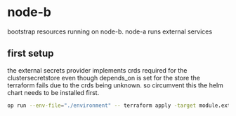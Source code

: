 # node-b

bootstrap resources running on node-b. node-a runs external services

## first setup

the external secrets provider implements crds required for the clustersecretstore
even though depends_on is set for the store the terraform fails due to the crds being unknown.
so circumvent this the helm chart needs to be installed first.

```bash
op run --env-file="./environment" -- terraform apply -target module.external_secrets -target module.grafana_agent_operator
```